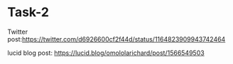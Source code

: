 # Task-2
Twitter post:https://twitter.com/d6926600cf2f44d/status/1164823909943742464

lucid blog post: https://lucid.blog/omololarichard/post/1566549503
